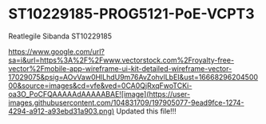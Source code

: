 # ST10229185-PROG5121-PoE-VCPT3
Reatlegile Sibanda ST10229185

https://www.google.com/url?sa=i&url=https%3A%2F%2Fwww.vectorstock.com%2Froyalty-free-vector%2Fmobile-app-wireframe-ui-kit-detailed-wireframe-vector-17029075&psig=AOvVaw0HlLhdU9m76AvZohvlLbEI&ust=1666829620450000&source=images&cd=vfe&ved=0CA0QjRxqFwoTCKi-oa3O_PoCFQAAAAAdAAAAABAE![image](https://user-images.githubusercontent.com/104831709/197905077-9ead9fce-1274-4294-a912-a93ebd31a903.png)
Updated this file!!!
